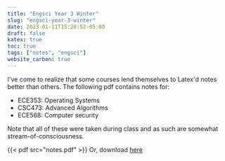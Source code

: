 ```yaml
---
title: "Engsci Year 3 Winter"
slug: "engsci-year-3-winter"
date: 2023-01-11T15:28:52-05:00
draft: false
katex: true
toc: true
tags: ["notes", "engsci"]
website_carbon: true
---
```


I've come to realize that some courses lend themselves to Latex'd notes better than others.
The following pdf contains notes for:

- ECE353: Operating Systems
- CSC473: Advanced Algorithms
- ECE568: Computer security

Note that all of these were taken during class and as such are somewhat stream-of-consciousness.




{{< pdf src="notes.pdf" >}}
Or, download [here](notes.pdf)
